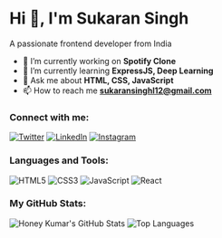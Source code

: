 # Hi 👋, I'm Sukaran Singh
A passionate frontend developer from India

- 🔭 I’m currently working on **Spotify Clone**
- 🌱 I’m currently learning **ExpressJS, Deep Learning**
- 💬 Ask me about **HTML, CSS, JavaScript**
- 📫 How to reach me **sukaransinghl12@gmail.com**
  

### Connect with me:
[![Twitter](https://img.shields.io/badge/Twitter-1DA1F2?logo=twitter&logoColor=white)]([https://twitter.com/yourusername](https://x.com/4lSukaran))
[![LinkedIn](https://img.shields.io/badge/LinkedIn-0077B5?logo=linkedin&logoColor=white)]([https://linkedin.com/in/yourusername](https://www.linkedin.com/in/sukaran-singh-54a884313/))
[![Instagram](https://img.shields.io/badge/Instagram-E4405F?logo=instagram&logoColor=white)]([https://instagram.com/yourusername](https://www.instagram.com/sukarannn_/))

### Languages and Tools:
![HTML5](https://img.shields.io/badge/HTML5-E34F26?style=for-the-badge&logo=html5&logoColor=white)
![CSS3](https://img.shields.io/badge/CSS3-1572B6?style=for-the-badge&logo=css3&logoColor=white)
![JavaScript](https://img.shields.io/badge/JavaScript-F7DF1E?style=for-the-badge&logo=javascript&logoColor=black)
![React](https://img.shields.io/badge/React-20232A?style=for-the-badge&logo=react&logoColor=61DAFB)

### My GitHub Stats:
![Honey Kumar's GitHub Stats](https://github-readme-stats.vercel.app/api?username=sukaransingh123&show_icons=true&theme=dark)
![Top Languages](https://github-readme-stats.vercel.app/api/top-langs/?username=sukaransingh123&layout=compact&theme=dark)




